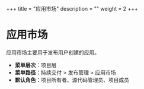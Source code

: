 ﻿+++
title = "应用市场"
description = ""
weight = 2
+++


# 应用市场
 
应用市场主要用于发布用户创建的应用。

  - **菜单层次**：项目层
  - **菜单路径**：持续交付 > 发布管理 > 应用市场
  - **默认角色**：项目所有者、源代码管理员、项目成员

